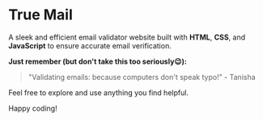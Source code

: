 # True Mail

A sleek and efficient email validator website built with **HTML**, **CSS**, and **JavaScript** to ensure accurate email verification.

**Just remember (but don't take this too seriously😉):**
> "Validating emails: because computers don't speak typo!" - Tanisha

Feel free to explore and use anything you find helpful.

Happy coding!
